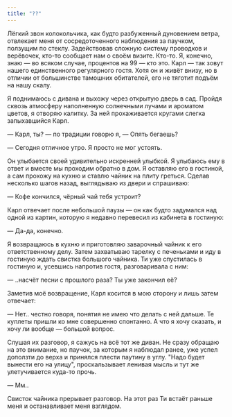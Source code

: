 ```yaml
---
title: "??"
---
```


Лёгкий звон колокольчика, как будто разбуженный дуновением ветра, отвлекает меня
от сосредоточенного наблюдения за паучком, ползущим по стеклу. Задействовав
сложную систему проводков и верёвочек, кто-то сообщает нам о своём
визите. Кто-то. Я, конечно, знаю — во всяком случае, процентов на 99 — кто
это. Карл — так зовут нашего единственного регулярного гостя. Хотя он и живёт
внизу, но в отличии от большинстве тамошних обитателей, его не тяготит подъём на
нашу скалу.

Я поднимаюсь с дивана и выхожу через открытую дверь в сад. Пройдя сквозь
атмосферу наполненную солнечными лучами и ароматом цветов, я отворяю калитку. За
ней прохаживается кругами слегка запыхавшийся Карл.

— Карл, ты? — по традиции говорю я, — Опять бегаешь?

— Сегодня отличное утро. Я просто не мог устоять.

Он улыбается своей удивительно искренней улыбкой. Я улыбаюсь ему в ответ и
вместе мы проходим обратно в дом. Я оставляю его в гостиной, а сам прохожу на
кухню и ставлю чайник на плиту греться. Сделав несколько шагов назад, выглядываю
из двери и спрашиваю:

— Кофе кончился, чёрный чай тебя устроит?

Карл отвечает после небольшой паузы — он как будто задумался над одной из
картин, которую я недавно перевесил из кабинета в гостиную:

— Да-да, конечно.

Я возвращаюсь в кухню и приготовляю заварочный чайник к его ответственному
делу. Затем захватываю тарелку с печеньками и иду в гостиную ждать свистка
большого чайника. Ти уже спустилась в гостиную и, усевшись напротив гостя,
разговаривала с ним:

— ..насчёт песни с прошлого раза? Ты уже закончил её?

Заметив моё возвращение, Карл косится в мою сторону и лишь затем отвечает:

— Нет.. честно говоря, понятия не имею что делать с ней дальше. Те куплеты
пришли ко мне совершенно спонтанно. А что я хочу сказать, и хочу ли вообще —
большой вопрос.

Слушая их разговор, я сажусь на всё тот же диван. Не сразу обращаю на это
внимание, но паучок, за которым я наблюдал ранее, уже успел доползти до верха и
принялся плести паутину в углу. "Надо будет вынести его на улицу",
проскальзывает ленивая мысль и тут же улетучивается куда-то прочь.

— Мм.. 


Свисток чайника прерывает разговор. На этот раз Ти встаёт раньше меня и
останавливает меня взглядом.
